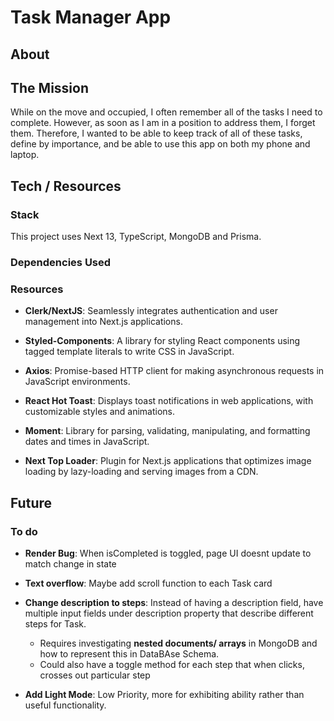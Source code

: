 # Task Manager App

## About

## The Mission
While on the move and occupied, I often remember all of the tasks I need to complete. However, as soon as I am in a position to address them, I forget them. Therefore, I wanted to be able to keep track of all of these tasks, define by importance, and be able to use this app on both my phone and laptop.

## Tech / Resources

### Stack

This project uses Next 13, TypeScript, MongoDB and Prisma.

### Dependencies Used

### Resources

-   **Clerk/NextJS**: Seamlessly integrates authentication and user management into Next.js applications.
    
-   **Styled-Components**: A library for styling React components using tagged template literals to write CSS in JavaScript.
    
-   **Axios**: Promise-based HTTP client for making asynchronous requests in JavaScript environments.
    
-   **React Hot Toast**: Displays toast notifications in web applications, with customizable styles and animations.
    
-   **Moment**: Library for parsing, validating, manipulating, and formatting dates and times in JavaScript.
  
-   **Next Top Loader**:  Plugin for Next.js applications that optimizes image loading by lazy-loading and serving images from a CDN.

## Future

### To do

-   **Render Bug**: When isCompleted is toggled, page UI doesnt update to match change in state

-   **Text overflow**: Maybe add scroll function to each Task card

-   **Change description to steps**: Instead of having a description field, have multiple input fields under description property that describe different steps for Task.
    - Requires investigating **nested documents/ arrays** in MongoDB and how to represent this in DataBAse Schema.
    - Could also have a toggle method for each step that when clicks, crosses out particular step

-   **Add Light Mode**: Low Priority, more for exhibiting ability rather than useful functionality.
